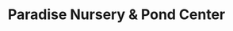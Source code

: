 ---
title: "Paradise Nursery & Pond Center"
url: /rexburg/paradise-nursery-and-pond-center/
shop: garden centre
---